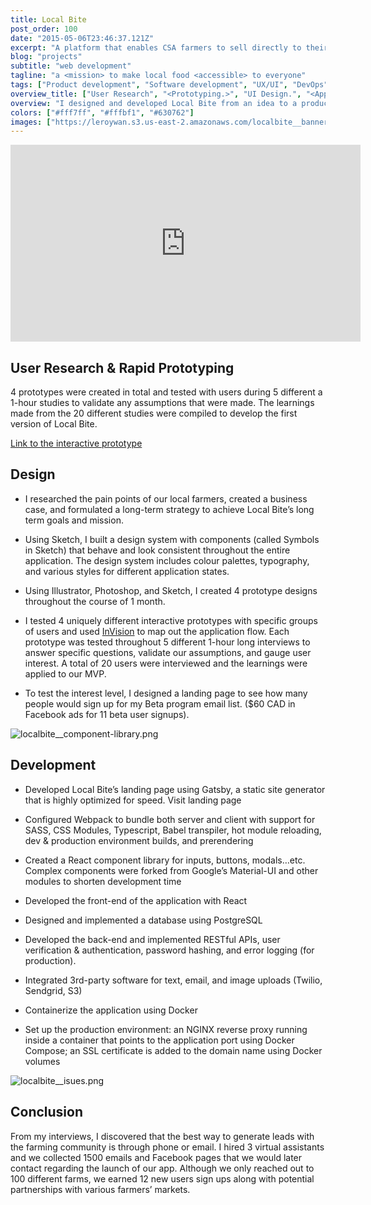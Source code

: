 ```yaml
---
title: Local Bite
post_order: 100
date: "2015-05-06T23:46:37.121Z"
excerpt: "A platform that enables CSA farmers to sell directly to their customers online. The MVP was used with customers of a local farming cooperative."
blog: "projects"
subtitle: "web development"
tagline: "a <mission> to make local food <accessible> to everyone"
tags: ["Product development", "Software development", "UX/UI", "DevOps"]
overview_title: ["User Research", "<Prototyping.>", "UI Design.", "<App Development.>", "Deployment."]
overview: "I designed and developed Local Bite from an idea to a production-grade MVP used with a local farming cooperative. Local Bite is an e-commerce platform and marketplace that enables farmers to sell their produce online and manage order pickups."
colors: ["#fff7ff", "#fffbf1", "#630762"]
images: ["https://leroywan.s3.us-east-2.amazonaws.com/localbite__banner.png", "https://leroywan.s3.us-east-2.amazonaws.com/localbite__banner.png"]
---
```


<iframe width="560" height="315" src="https://www.youtube.com/embed/3NUnx1LCYJM" title="YouTube video player" frameborder="0" allow="accelerometer; autoplay; clipboard-write; encrypted-media; gyroscope; picture-in-picture" allowfullscreen></iframe>

## User Research & Rapid Prototyping
4 prototypes were created in total and tested with users during 5 different a 1-hour studies to validate any assumptions that were made. The learnings made from the 20 different studies were compiled to develop the first version of Local Bite.

[Link to the interactive prototype](https://localbite.invisionapp.com/console/share/941K53M8Y3)

## Design
- I researched the pain points of our local farmers, created a business case, and formulated a long-term strategy to achieve Local Bite’s long term goals and mission.

- Using Sketch, I built a design system with components (called Symbols in Sketch) that behave and look consistent throughout the entire application. The design system includes colour palettes, typography, and various styles for different application states. 

- Using Illustrator, Photoshop, and Sketch, I created 4 prototype designs throughout the course of 1 month. 

- I tested 4 uniquely different interactive prototypes with specific groups of users and used [InVision]((https://localbite.invisionapp.com/console/share/941K53M8Y3)) to map out the application flow. Each prototype was tested throughout 5 different 1-hour long interviews to answer specific questions, validate our assumptions, and gauge user interest. A total of 20 users were interviewed and the learnings were applied to our MVP.

- To test the interest level, I designed a landing page to see how many people would sign up for my Beta program email list. ($60 CAD in Facebook ads for 11 beta user signups).

![localbite__component-library.png](https://leroywan.s3.us-east-2.amazonaws.com/localbite__component-library.png)

## Development
- Developed Local Bite’s landing page using Gatsby, a static site generator that is highly optimized for speed. Visit landing page

- Configured Webpack to bundle both server and client with support for SASS, CSS Modules, Typescript, Babel transpiler, hot module reloading, dev & production environment builds, and prerendering

- Created a React component library for inputs, buttons, modals…etc. Complex components were forked from Google’s Material-UI and other modules to shorten development time

- Developed the front-end of the application with React

- Designed and implemented a database using PostgreSQL

- Developed the back-end and implemented RESTful APIs, user verification & authentication, password hashing, and error logging (for production).

- Integrated 3rd-party software for text, email, and image uploads (Twilio, Sendgrid, S3)

- Containerize the application using Docker

- Set up the production environment: an NGINX reverse proxy running inside a container that points to the application port using Docker Compose; an SSL certificate is added to the domain name using Docker volumes

![localbite__isues.png](https://leroywan.s3.us-east-2.amazonaws.com/localbite__issues.png)

## Conclusion

From my interviews, I discovered that the best way to generate leads with the farming community is through phone or email. I hired 3 virtual assistants and we collected 1500 emails and Facebook pages that we would later contact regarding the launch of our app. Although we only reached out to 100 different farms, we earned 12 new users sign ups along with potential partnerships with various farmers’ markets.